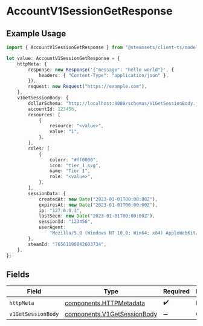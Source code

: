 # AccountV1SessionGetResponse

## Example Usage

```typescript
import { AccountV1SessionGetResponse } from "@steamsets/client-ts/models/operations";

let value: AccountV1SessionGetResponse = {
    httpMeta: {
        response: new Response('{"message": "hello world"}', {
            headers: { "Content-Type": "application/json" },
        }),
        request: new Request("https://example.com"),
    },
    v1GetSessionBody: {
        dollarSchema: "http://localhost:8080/schemas/V1GetSessionBody.json",
        accountId: 123456,
        resources: [
            {
                resource: "<value>",
                value: "1",
            },
        ],
        roles: [
            {
                colorr: "#ff0000",
                icon: "tier_1.svg",
                name: "Tier 1",
                role: "<value>",
            },
        ],
        sessionData: {
            createdAt: new Date("2023-01-01T00:00:00Z"),
            expiresAt: new Date("2023-01-01T00:00:00Z"),
            ip: "127.0.0.1",
            lastSeen: new Date("2023-01-01T00:00:00Z"),
            sessionId: "123456",
            userAgent:
                "Mozilla/5.0 (Windows NT 10.0; Win64; x64) AppleWebKit/537.36 (KHTML, like Gecko) Chrome/91.0.4472.124 Safari/537.36",
        },
        steamId: "76561198842603734",
    },
};
```

## Fields

| Field                                                                      | Type                                                                       | Required                                                                   | Description                                                                |
| -------------------------------------------------------------------------- | -------------------------------------------------------------------------- | -------------------------------------------------------------------------- | -------------------------------------------------------------------------- |
| `httpMeta`                                                                 | [components.HTTPMetadata](../../models/components/httpmetadata.md)         | :heavy_check_mark:                                                         | N/A                                                                        |
| `v1GetSessionBody`                                                         | [components.V1GetSessionBody](../../models/components/v1getsessionbody.md) | :heavy_minus_sign:                                                         | OK                                                                         |